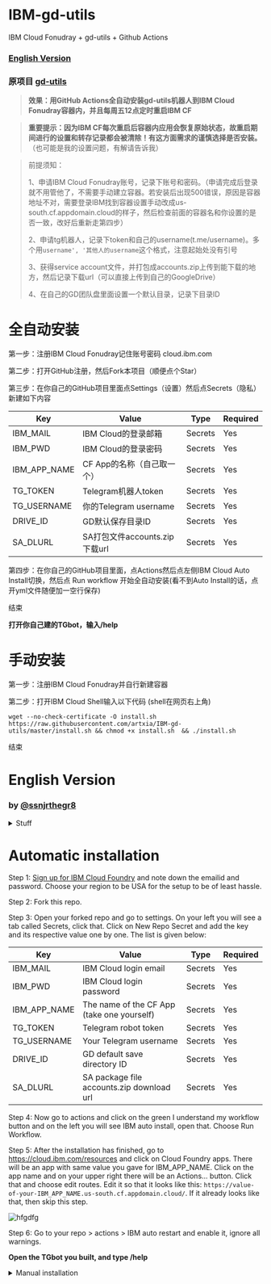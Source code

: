 # IBM-gd-utils

IBM Cloud Fonudray + gd-utils + Github Actions

### [English Version](#english-version-1)

### 原项目 [gd-utils](https://github.com/iwestlin/gd-utils)


> **效果：用GitHub Actions全自动安装gd-utils机器人到IBM Cloud Fonudray容器内，并且每周五12点定时重启IBM CF**

> **重要提示：因为IBM CF每次重启后容器内应用会恢复原始状态，故重启期间进行的设置和转存记录都会被清除！有这方面需求的谨慎选择是否安装。** （也可能是我的设置问题，有解请告诉我）

>
>前提须知：
>
>1、申请IBM Cloud Fonudray账号，记录下账号和密码。（申请完成后登录就不用管他了，不需要手动建立容器。若安装后出现500错误，原因是容器地址不对，需要登录IBM找到容器设置手动改成us-south.cf.appdomain.cloud的样子，然后检查前面的容器名和你设置的是否一致，改好后重新走第四步）
>
>2、申请tg机器人，记录下token和自己的username(t.me/username)。多个用`username', '其他人的username`这个格式，注意起始处没有引号
>
>3、获得service account文件，并打包成accounts.zip上传到能下载的地方，然后记录下载url（可以直接上传到自己的GoogleDrive）
>
>4、在自己的GD团队盘里面设置一个默认目录，记录下目录ID
>

# 全自动安装

第一步：注册IBM Cloud Fonudray记住账号密码 cloud.ibm.com

第二步：打开GitHub注册，然后Fork本项目（顺便点个Star）

第三步：在你自己的GitHub项目里面点Settings（设置）然后点Secrets（隐私）新建如下内容

Key | Value | Type | Required
-- | -- | -- | --
IBM_MAIL | IBM Cloud的登录邮箱 | Secrets | Yes
IBM_PWD | IBM Cloud的登录密码 | Secrets | Yes
IBM_APP_NAME | CF App的名称（自己取一个） | Secrets | Yes
TG_TOKEN | Telegram机器人token | Secrets | Yes
TG_USERNAME | 你的Telegram username | Secrets | Yes
DRIVE_ID | GD默认保存目录ID | Secrets | Yes
SA_DLURL | SA打包文件accounts.zip下载url | Secrets | Yes


第四步：在你自己的GitHub项目里面，点Actions然后点左侧IBM Cloud Auto Install切换，然后点 Run workflow 开始全自动安装(看不到Auto Install的话，点开yml文件随便加一空行保存)

结束

**打开你自己建的TGbot，输入/help**



# 手动安装

第一步：注册IBM Cloud Fonudray并自行新建容器

第二步：打开IBM Cloud Shell输入以下代码 (shell在网页右上角)

 ```
wget --no-check-certificate -O install.sh https://raw.githubusercontent.com/artxia/IBM-gd-utils/master/install.sh && chmod +x install.sh  && ./install.sh
 ```

结束



# English Version
### by [@ssnjrthegr8](https://github.com/ssnjrthegr8)

<details>
<summary>Stuff</summary>
 
Effect: Use GitHub Actions to automatically install the gd-utils robot into the IBM Cloud Foundry container, and restart IBM CF at 12 o'clock every Friday

Important Note: Because the application in the container will be restored to its original state after each restart of IBM CF, the settings and dump records during the restart will be cleared! If you have this requirement, choose whether to install it carefully. ** (It may also be a problem with my settings, please tell me if you have a solution)

>
>Prerequisites:
>
>1. Apply for an IBM Cloud Foundry account and record the account and password. (After the application is completed, log in and you don’t have to worry about it. You don’t need to manually create the container. If a 500 error occurs after installation, the reason is that the container address is incorrect. You need to log in to IBM to find the container setting and manually change it to us-south.cf.appdomain.cloud , And then check whether the container name in front is consistent with the one you set, and re-take the fourth step after correcting
>
>2. Apply for tg robot, record the token and your username (t.me/username). Multiple use `username','other people's username` format, note that there is no quotation mark at the beginning
>
>3. Obtain the service account file, package it into accounts.zip and upload it to a place where it can be downloaded, and then record the download url (you can upload it directly to your GoogleDrive)
>
>4. Set a default directory in your GD team disk and record the directory ID
>
</details>

# Automatic installation

Step 1: [Sign up for IBM Cloud Foundry](https://cloud.ibm.com/) and note down the emailid and password. Choose your region to be USA for the setup to be of least hassle.

Step 2: Fork this repo.

Step 3: Open your forked repo and go to settings. On your left you will see a tab called Secrets, click that. Click on New Repo Secret and add the key and its respective value one by one. The list is given below:

Key | Value | Type | Required
-- | -- | -- | --
IBM_MAIL | IBM Cloud login email | Secrets | Yes
IBM_PWD | IBM Cloud login password | Secrets | Yes
IBM_APP_NAME | The name of the CF App (take one yourself) | Secrets | Yes
TG_TOKEN | Telegram robot token | Secrets | Yes
TG_USERNAME | Your Telegram username | Secrets | Yes
DRIVE_ID | GD default save directory ID | Secrets | Yes
SA_DLURL | SA package file accounts.zip download url | Secrets | Yes

Step 4: Now go to actions and click on the green I understand my workflow button and on the left you will see IBM auto install, open that. Choose Run Workflow.

Step 5: After the installation has finished, go to https://cloud.ibm.com/resources and click on Cloud Foundry apps. There will be an app with same value you gave for IBM_APP_NAME. Click on the app name and on your upper right there will be an Actions... button. Click that and choose edit routes. Edit it so that it looks like this:
`https://value-of-your-IBM_APP_NAME.us-south.cf.appdomain.cloud/`. If it already looks like that, then skip this step.

![hfgdfg](https://user-images.githubusercontent.com/50513568/102684302-40446200-4212-11eb-9238-8f082e0cbbad.png)

Step 6: Go to your repo > actions > IBM auto restart and enable it, ignore all warnings.

**Open the TGbot you built, and type /help**

<details>
<summary>Manual installation</summary>
Step 1: Register for IBM Cloud Foundry and create a new container by yourself

Step 2: Open the IBM Cloud Shell and enter the following code (shell is in the upper right corner of the page)

 ```
wget --no-check-certificate -O install.sh https://raw.githubusercontent.com/artxia/IBM-gd-utils/master/install.sh && chmod +x install.sh && ./install.sh
 ```
</details>
                                   
   
